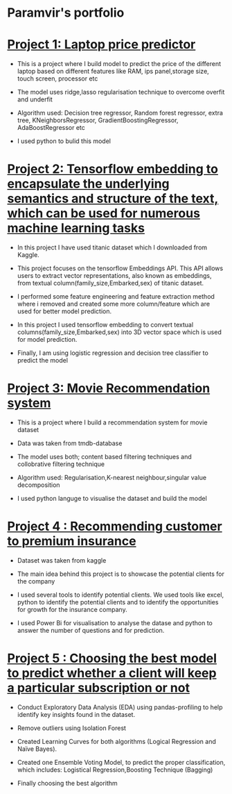 # Paramvir's portfolio

# [Project 1: Laptop price predictor](https://github.com/sparambali/laptop-price-predictor)

* This is a project where I build model to predict the price of the different laptop based on different features like RAM, ips panel,storage size, touch screen, processor etc

* The model uses  ridge,lasso regularisation technique to overcome overfit and underfit

* Algorithm used: Decision tree regressor, Random forest regressor, extra tree, KNeighborsRegressor, GradientBoostingRegressor, AdaBoostRegressor etc 

* I used python to bulid this model

# [Project 2: Tensorflow embedding to encapsulate the underlying semantics and structure of the text, which  can be used for numerous machine learning tasks](https://github.com/sparambali/Tensorflow-embedding-to-convert-text-column-into-numerical)

* In this project I have used titanic dataset which I downloaded from Kaggle.

* This project focuses on the tensorflow Embeddings API. This API allows users to extract vector representations, also known as embeddings, from textual column(family_size,Embarked,sex) of titanic dataset.

* I performed some feature engineering and feature extraction method where i removed and created some more column/feature which are used for better model prediction.

* In this project I used tensorflow embedding to convert textual columns(family_size,Embarked,sex) into 3D vector space which is used for model prediction.

* Finally, I am using logistic regression and decision tree classifier to predict the model

# [Project 3: Movie Recommendation system](https://github.com/sparambali/movie-recommending-system)

* This is a project where I build a recommendation system for  movie dataset

* Data was taken from tmdb-database

* The model uses both; content based filtering techniques and collobrative filtering technique

* Algorithm used: Regularisation,K-nearest neighbour,singular value decomposition

* I  used python languge to visualise the dataset and build the model

# [Project 4 : Recommending customer to premium insurance](https://github.com/sparambali/capstone-project1)

* Dataset was taken from  kaggle

* The main idea behind this project is to showcase the potential clients for the company

* I used several tools to identify potential clients. We  used tools like excel, python to identify the potential clients and to identify the opportunities for growth for the insurance company.

* I used Power Bi  for visualisation to analyse the datase and  python to answer the number of questions and for prediction.

# [Project 5 : Choosing the best model to predict whether a client will keep a particular subscription or not](https://github.com/sparambali/wireless-churn-prediction)

* Conduct Exploratory Data Analysis (EDA) using pandas-profiling to help identify key insights found in the dataset.
 
* Remove outliers using Isolation Forest

* Created Learning Curves for both algorithms (Logical Regression and Naïve Bayes).

* Created one  Ensemble Voting Model, to predict the proper classification, which includes: Logistical Regression,Boosting Technique (Bagging)

*  Finally choosing the best algorithm









